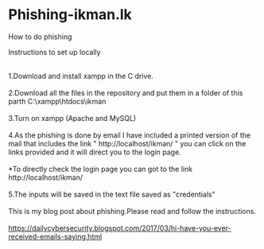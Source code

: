 # Phishing-ikman.lk
How to do phishing

Instructions to set up locally

<br>1.Download and install xampp in the C drive.</br>
<br>2.Download all the files in the repository and put them in a folder of this parth C:\xampp\htdocs\ikman </br>
<br>3.Turn on xampp  (Apache and MySQL)</br>
<br>4.As the phishing is done by email I have included a printed version of the mail that includes the link " http://localhost/ikman/ "
 you can click on the links provided and it will direct you to the login page.</br>
<br> *To directly check the login page you can got to the link http://localhost/ikman/ </br>
<br>5.The inputs will be saved in the text file saved as "credentials"</br>
<br>This is my blog post about phishing.Please read and follow the instructions.</br>
<br>   https://dailycybersecurity.blogspot.com/2017/03/hi-have-you-ever-received-emails-saying.html   </br>
